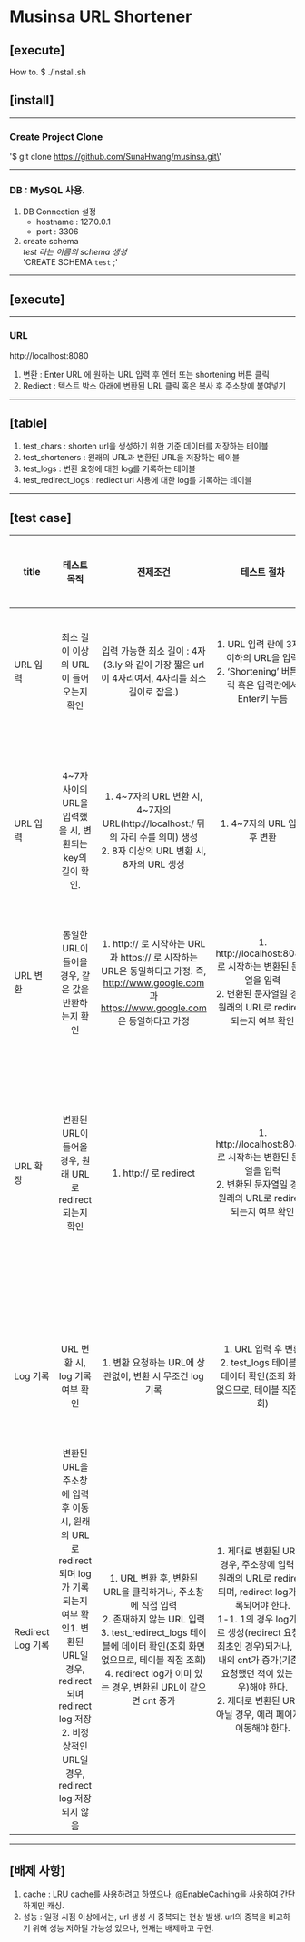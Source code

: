 # Musinsa URL Shortener

## [execute]
How to. $ ./install.sh

## [install]
----
### Create Project Clone <br>
\'$ git clone https://github.com/SunaHwang/musinsa.git\'

----
### DB : MySQL 사용.<br>
1. DB Connection 설정<br>
    - hostname : 127.0.0.1
    - port : 3306
2. create schema <br>
*test 라는 이름의 schema 생성*<br>
\'CREATE SCHEMA `test` ;\'
----

## [execute]
---
### URL
http://localhost:8080<br>
1. 변환 : Enter URL 에 원하는 URL 입력 후 엔터 또는 shortening 버튼 클릭
2. Rediect : 텍스트 박스 아래에 변환된 URL 클릭 혹은 복사 후 주소창에 붙여넣기
----

## [table]
1. test_chars : shorten url을 생성하기 위한 기준 데이터를 저장하는 테이블
2. test_shorteners : 원래의 URL과 변환된 URL을 저장하는 테이블
3. test_logs : 변환 요청에 대한 log를 기록하는 테이블
4. test_redirect_logs : rediect url 사용에 대한 log를 기록하는 테이블

----
## [test case]<br>

|title|테스트목적|전제조건|테스트 절차|기대 결과|테스트 결과|
|---|:---:|:---:|:---:|:---:|:---:|
|URL 입력|최소 길이 이상의 URL이 들어오는지 확인|입력 가능한 최소 길이 : 4자 (3.ly 와 같이 가장 짧은 url이 4자리여서, 4자리를 최소 길이로 잡음.)|1. URL 입력 란에 3자리 이하의 URL을 입력<br>2. ‘Shortening’ 버튼 클릭 혹은 입력란에서 Enter키 누름|최소 4글자 이상을 입력해주세요.’ 라는 alert창이 팝업되어야 한다.|OK|
|URL 입력|4~7자 사이의 URL을 입력했을 시, 변환되는 key의 길이 확인.|1. 4~7자의 URL 변환 시, 4~7자의 URL(http://localhost:/ 뒤의 자리 수를 의미) 생성<br>2. 8자 이상의 URL 변환 시, 8자의 URL 생성|1. 4~7자의 URL 입력 후 변환|1. 4~7자의 URL은 URL 역시 4~7자로 생성<br>2. 8자 이상의 URL은 무조건 8자리의 URL로 변환|OK|
|URL 변환|동일한 URL이 들어올 경우, 같은 값을 반환하는지 확인| 1. http:// 로 시작하는 URL과 https:// 로 시작하는 URL은 동일하다고 가정. 즉, http://www.google.com 과 https://www.google.com 은 동일하다고 가정|1. http://localhost:8080/ 로 시작하는 변환된 문자열을 입력<br>2. 변환된 문자열일 경우, 원래의 URL로 redirect되는지 여부 확인|모두 같은 URL로 변환되어야 한다.|OK|
|URL 확장|변환된 URL이 들어올 경우, 원래 URL로 redirect 되는지 확인|1. http:// 로 redirect|1. http://localhost:8080/ 로 시작하는 변환된 문자열을 입력<br>2. 변환된 문자열일 경우, 원래의 URL로 redirect되는지 여부 확인|1. 해당 URL이 변환된 URL일 경우 http:// + 원래URL 주소로 redirect 되어야 한다.<br>2. 변환된 URL이 아닐 경우, error page로 이동한다.|OK|
|Log 기록|URL 변환 시, log 기록 여부 확인|1. 변환 요청하는 URL에 상관없이, 변환 시 무조건 log 기록| 1. URL 입력 후 변환<br>2. test_logs 테이블에 데이터 확인(조회 화면 없으므로, 테이블 직접 조회)| 1. URL 변환 시, 변환 요청한 URL과 변환 요청한 일시가 기록되어야 한다.|OK|
|Redirect Log 기록|변환된 URL을 주소창에 입력 후 이동 시, 원래의 URL로 redirect되며 log가 기록되는지 여부 확인1. 변환된 URL일 경우, redirect 되며 redirect log 저장<br>2. 비정상적인 URL일 경우, redirect log 저장되지 않음|1. URL 변환 후, 변환된 URL을 클릭하거나, 주소창에 직접 입력<br>2. 존재하지 않는 URL 입력<br>3. test_redirect_logs 테이블에 데이터 확인(조회 화면 없으므로, 테이블 직접 조회)<br>4. redirect log가 이미 있는 경우, 변환된 URL이 같으면 cnt 증가| 1. 제대로 변환된 URL일 경우, 주소창에 입력 시 원래의 URL로 redirect 되며, redirect log가 기록되어야 한다.<br>1-1. 1의 경우 log가 새로 생성(redirect 요청이 최초인 경우)되거나, log 내의 cnt가 증가(기존에 요청했던 적이 있는 경우)해야 한다.<br>2. 제대로 변환된 URL이 아닐 경우, 에러 페이지로 이동해야 한다.|OK|

----
## [배제 사항]
1. cache : LRU cache를 사용하려고 하였으나, @EnableCaching을 사용하여 간단하게만 캐싱.
2. 성능 : 일정 시점 이상에서는, url 생성 시 중복되는 현상 발생. url의 중복을 비교하기 위해 성능 저하될 가능성 있으나, 현재는 배제하고 구현.
